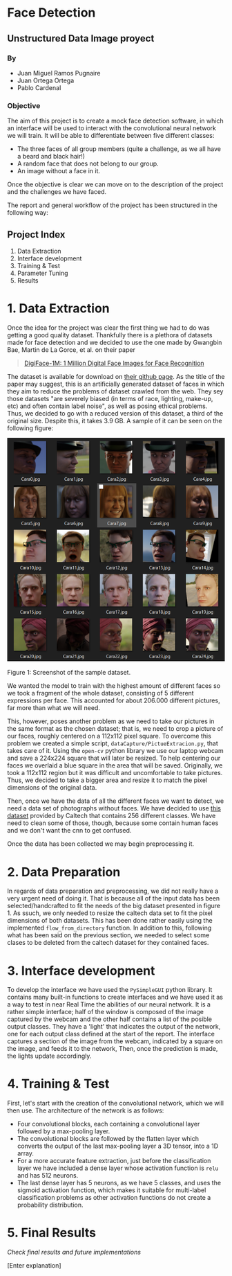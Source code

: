 # Face Detection
## Unstructured Data Image proyect
### By
- Juan Miguel Ramos Pugnaire
- Juan Ortega Ortega
- Pablo Cardenal

### Objective

The aim of this project is to create a mock face detection software, in which an interface will be used to interact with the convolutional neural network we will train. It will be able to differentiate between five different classes:

- The three faces of all group members (quite a challenge, as we all have a beard and black hair!)
- A random face that does not belong to our group.
- An image without a face in it.

Once the objective is clear we can move on to the description of the project and the challenges we have faced.

The report and general workflow of the project has been structured in the following way:
## Project Index
<ol>
<li>Data Extraction</li>
<li>Interface development</li>
<li>Training & Test</li>
<li>Parameter Tuning</li>
<li>Results</li>
</ol>

# 1. Data Extraction 

Once the idea for the project was clear the first thing we had to do was getting a good quality dataset. Thankfully there is a plethora of datasets made for face detection and we decided to use the one made by Gwangbin Bae, Martin de La Gorce, et al. on their paper

> [DigiFace-1M: 1 Million Digital Face Images for Face Recognition](https://github.com/microsoft/DigiFace1M/raw/main/paper.pdf)

The dataset is available for download on [their github page](https://github.com/microsoft/DigiFace1M). As the title of the paper may suggest, this is an artificially generated dataset of faces in which they aim to reduce the problems of dataset crawled from the web. They sey those datasets "are severely biased (in terms of race, lighting, make-up, etc) and often contain label noise", as well as posing ethical problems. Thus, we decided to go with a reduced version of this dataset, a third of the original size. Despite this, it takes 3.9 GB. A sample of it can be seen on the following figure:

![Screenshot of the sample dataset](FullFaceDataSample.png)

Figure 1: Screenshot of the sample dataset.

We wanted the model to train with the highest amount of different faces so we took a fragment of the whole dataset, consisting of 5 different expressions per face. This accounted for about 206.000 different pictures, far more than what we will need. 

This, however, poses another problem as we need to take our pictures in the same format as the chosen dataset; that is, we need to crop a picture of our faces, roughly centered on a 112x112 pixel square. To overcome this problem we created a simple script, `dataCapture/PictueExtracion.py`, that takes care of it. Using the `open-cv` python library we use our laptop webcam and save a 224x224 square that will later be resized. To help centering our faces we overlaid a blue square in the area that will be saved. Originally, we took a 112x112 region but it was difficult and uncomfortable to take pictures. Thus, we decided to take a bigger area and resize it to match the pixel dimensions of the original data.

Then, once we have the data of all the different faces we want to detect, we need a data set of photographs without faces. We have decided to use [this dataset](https://data.caltech.edu/records/nyy15-4j048) provided by Caltech that contains 256 different classes. We have need to clean some of those, though, because some contain human faces and we don't want the cnn to get confused.

Once the data has been collected we may begin preprocessing it.

# 2. Data Preparation 

In regards of data preparation and preprocessing, we did not really have a very urgent need of doing it. That is because all of the input data has been selected/handcrafted to fit the needs of the big dataset presented in figure 1. As ssuch, we only needed to resize the caltech data set to fit the pixel dimensions of both datasets. This has been done rather easily using the implemented `flow_from_directory` function. In addition to this, following what has been said on the previous section, we needed to select some clases to be deleted from the caltech dataset for they contained faces. 

# 3. Interface development

To develop the interface we have used the `PySimpleGUI` python library. It contains many built-in functions to create interfaces and we have used it as a way to test in near Real Time the abilities of our neural network. It is a rather simple interface; half of the window is composed of the image captured by the webcam and the other half contains a list of the posible output classes. They have a 'light' that indicates the output of the network, one for each output class defined at the start of the report. The interface captures a section of the image from the webcam, indicated by a square on the image, and feeds it to the network, Then, once the prediction is made, the lights update accordingly.

# 4. Training & Test

First, let's start with the creation of the convolutional network, which we will then use. The architecture of the network is as follows:
- Four convolutional blocks, each containing a convolutional layer followed by a max-pooling layer.
- The convolutional blocks are followed by the flatten layer which converts the output of the last max-pooling layer a 3D tensor, into a 1D array.
- For a more accurate feature extraction, just before the classification layer we have included a dense layer whose activation function is `relu` and has 512 neurons.
- The last dense layer has 5 neurons, as we have 5 classes, and uses the sigmoid activation function, which makes it suitable for multi-label classification problems as other activation functions do not create a probability distribution.

# 5. Final Results
*Check final results and future implementations* 
 
[Enter explanation]
